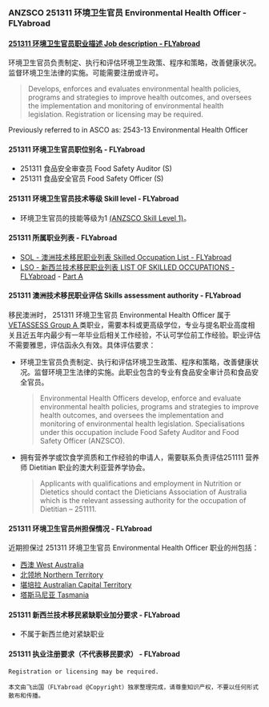 ### ANZSCO 251311 环境卫生官员 Environmental Health Officer - FLYabroad ###

####  [251311 环境卫生官员职业描述 Job description - FLYabroad](http://www.flyabroadvisa.com/anzsco/2513.html#251311)

环境卫生官员负责制定、执行和评估环境卫生政策、程序和策略，改善健康状况。监督环境卫生法律的实施。可能需要注册或许可。

> Develops, enforces and evaluates environmental health policies, programs and strategies to improve health outcomes, and oversees the implementation and monitoring of environmental health legislation. Registration or licensing may be required.

Previously referred to in ASCO as:
2543-13 Environmental Health Officer

#### 251311 环境卫生官员职位别名 - FLYabroad
 
- 251311	 食品安全审查员 Food Safety Auditor (S)
- 251311	 食品安全官员 Food Safety Officer (S)

#### 251311 环境卫生官员技术等级 Skill level - FLYabroad

- 环境卫生官员的技能等级为1 [(ANZSCO Skill Level 1)](http://www.flyabroadvisa.com/anzsco/)。

####  251311 所属职业列表 - FLYabroad

- [SOL - 澳洲技术移民职业列表 Skilled Occupation List - FLYabroad](http://www.flyabroadvisa.com/sol/)
- [LSO - 新西兰技术移民职业列表 LIST OF SKILLED OCCUPATIONS - FLYabroad](http://nz.flyabroadvisa.com/lso/) - [Part A](parta)

####  251311 澳洲技术移民职业评估 Skills assessment authority - FLYabroad

移民澳洲时， 251311 环境卫生官员 Environmental Health Officer 属于 [VETASSESS Group A ](http://www.flyabroadvisa.com/ass/vetassess.html)类职业，需要本科或更高级学位，专业与提名职业高度相关且近五年内最少有一年毕业后相关工作经验，不认可学位前工作经验。职业评估不需要雅思，评估函永久有效。具体评估要求：

- 环境卫生官员负责制定、执行和评估环境卫生政策、程序和策略，改善健康状况。监督环境卫生法律的实施。此职业包含的专业有食品安全审计员和食品安全官员。
	>Environmental Health Officers develop, enforce and evaluate environmental health policies, programs and strategies to improve health outcomes, and oversees the implementation and monitoring of environmental health legislation. Specialisations under this occupation include Food Safety Auditor and Food Safety Officer (ANZSCO). 

- 拥有营养学或饮食学资质和工作经验的申请人，需要联系负责评估251111 营养师 Dietitian 职业的澳大利亚营养学协会。
	>Applicants with qualifications and employment in Nutrition or Dietetics should contact the Dieticians Association of Australia which is the relevant assessing authority for the occupation of Dietitian – 251111. 


####  251311 环境卫生官员州担保情况 - FLYabroad

近期担保过 251311 环境卫生官员 Environmental Health Officer 职业的州包括：

- [西澳 West Australia](http://www.flyabroadvisa.com/zdb/wa.html)
- [北领地 Northern Territory](http://www.flyabroadvisa.com/zdb/nt.html)
- [堪培拉 Australian Capital Territory](http://www.flyabroadvisa.com/zdb/act.html)
- [塔斯马尼亚 Tasmania](http://www.flyabroadvisa.com/zdb/tas.html)

####  251311 新西兰技术移民紧缺职业加分要求 - FLYabroad

- 不属于新西兰绝对紧缺职业

####  251311 执业注册要求（不代表移民要求） - FLYabroad

    Registration or licensing may be required.


`本文由飞出国（FLYabroad @Copyright）独家整理完成，请尊重知识产权，不要以任何形式散布和传播。`